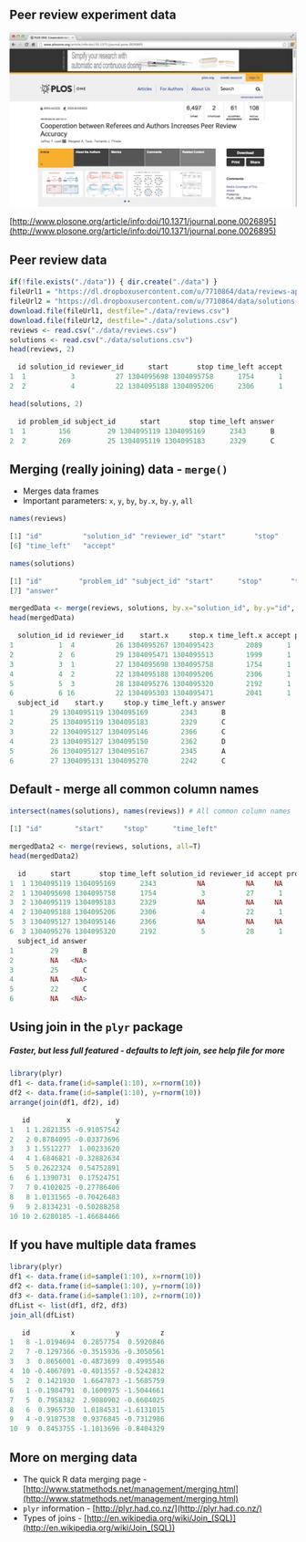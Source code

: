 ## Peer review experiment data

![](cooperation.png)

[http://www.plosone.org/article/info:doi/10.1371/journal.pone.0026895](http://www.plosone.org/article/info:doi/10.1371/journal.pone.0026895)

## Peer review data

``` r
if(!file.exists("./data")) { dir.create("./data") }
fileUrl1 = "https://dl.dropboxusercontent.com/u/7710864/data/reviews-apr29.csv"
fileUrl2 = "https://dl.dropboxusercontent.com/u/7710864/data/solutions-apr29.csv"
download.file(fileUrl1, destfile="./data/reviews.csv")
download.file(fileUrl2, destfile="./data/solutions.csv")
reviews <- read.csv("./data/reviews.csv")
solutions <- read.csv("./data/solutions.csv")
head(reviews, 2)
```
``` r
  id solution_id reviewer_id      start       stop time_left accept
1  1           3          27 1304095698 1304095758      1754      1
2  2           4          22 1304095188 1304095206      2306      1
```
``` r
head(solutions, 2)
```
``` r
  id problem_id subject_id      start       stop time_left answer
1  1        156         29 1304095119 1304095169      2343      B
2  2        269         25 1304095119 1304095183      2329      C
```

## Merging (really joining) data - `merge()`

- Merges data frames
- Important parameters: `x`, `y`, `by`, `by.x`, `by.y`, `all`

``` r
names(reviews)
```
``` r
[1] "id"          "solution_id" "reviewer_id" "start"       "stop"       
[6] "time_left"   "accept"
```
``` r
names(solutions)
```
``` r
[1] "id"         "problem_id" "subject_id" "start"      "stop"       "time_left" 
[7] "answer" 
```

``` r
mergedData <- merge(reviews, solutions, by.x="solution_id", by.y="id", all=T)
head(mergedData)
```
``` r
  solution_id id reviewer_id    start.x     stop.x time_left.x accept problem_id
1           1  4          26 1304095267 1304095423        2089      1        156
2           2  6          29 1304095471 1304095513        1999      1        269
3           3  1          27 1304095698 1304095758        1754      1         34
4           4  2          22 1304095188 1304095206        2306      1         19
5           5  3          28 1304095276 1304095320        2192      1        605
6           6 16          22 1304095303 1304095471        2041      1        384
  subject_id    start.y     stop.y time_left.y answer
1         29 1304095119 1304095169        2343      B
2         25 1304095119 1304095183        2329      C
3         22 1304095127 1304095146        2366      C
4         23 1304095127 1304095150        2362      D
5         26 1304095127 1304095167        2345      A
6         27 1304095131 1304095270        2242      C
```

## Default - merge all common column names

``` r
intersect(names(solutions), names(reviews)) # All common column names
```
``` r
[1] "id"        "start"     "stop"      "time_left"
```
``` r
mergedData2 <- merge(reviews, solutions, all=T)
head(mergedData2)
```
``` r
  id      start       stop time_left solution_id reviewer_id accept problem_id
1  1 1304095119 1304095169      2343          NA          NA     NA        156
2  1 1304095698 1304095758      1754           3          27      1         NA
3  2 1304095119 1304095183      2329          NA          NA     NA        269
4  2 1304095188 1304095206      2306           4          22      1         NA
5  3 1304095127 1304095146      2366          NA          NA     NA         34
6  3 1304095276 1304095320      2192           5          28      1         NA
  subject_id answer
1         29      B
2         NA   <NA>
3         25      C
4         NA   <NA>
5         22      C
6         NA   <NA>
```

## Using join in the `plyr` package

##### _Faster, but less full featured - defaults to left join, see help file for more_

``` r
library(plyr)
df1 <- data.frame(id=sample(1:10), x=rnorm(10))
df2 <- data.frame(id=sample(1:10), y=rnorm(10))
arrange(join(df1, df2), id)
```
``` r
   id         x           y
1   1 1.2821355 -0.91057542
2   2 0.8784095 -0.03373696
3   3 1.5512277  1.00233620
4   4 1.6846821 -0.32882634
5   5 0.2622324  0.54752891
6   6 1.1390731  0.17524751
7   7 0.4102025 -0.27786406
8   8 1.0131565 -0.70426483
9   9 2.8134231 -0.50288258
10 10 2.6280185 -1.46684466
```

## If you have multiple data frames

``` r
library(plyr)
df1 <- data.frame(id=sample(1:10), x=rnorm(10))
df2 <- data.frame(id=sample(1:10), y=rnorm(10))
df3 <- data.frame(id=sample(1:10), z=rnorm(10))
dfList <- list(df1, df2, df3)
join_all(dfList)
```
``` r
   id          x          y          z
1   8 -1.0194694  0.2857754  0.5920846
2   7 -0.1297366 -0.3515936 -0.3050561
3   3  0.8656001 -0.4873699  0.4995546
4  10 -0.4067891 -0.4013557 -0.5242832
5   2  0.1421930  1.6647873 -1.5685759
6   1 -0.1984791  0.1600975 -1.5044661
7   5  0.7958382  2.9080902 -0.6604025
8   6  0.3965730  1.0184531 -1.6131015
9   4 -0.9187538  0.9376845 -0.7312986
10  9  0.8453755 -1.1013696 -0.8404329
```

## More on merging data
- The quick R data merging page - [http://www.statmethods.net/management/merging.html](http://www.statmethods.net/management/merging.html)
- `plyr` information - [http://plyr.had.co.nz/](http://plyr.had.co.nz/)
- Types of joins - [http://en.wikipedia.org/wiki/Join_(SQL)](http://en.wikipedia.org/wiki/Join_(SQL))